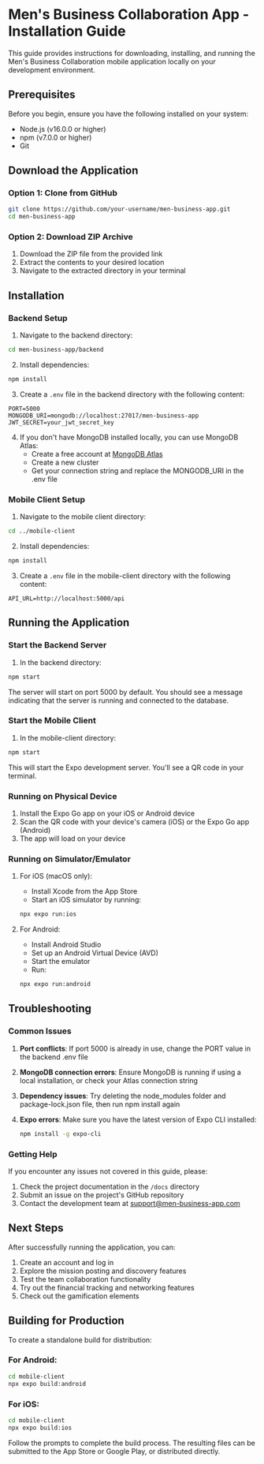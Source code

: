 # Men's Business Collaboration App - Installation Guide

This guide provides instructions for downloading, installing, and running the Men's Business Collaboration mobile application locally on your development environment.

## Prerequisites

Before you begin, ensure you have the following installed on your system:

- Node.js (v16.0.0 or higher)
- npm (v7.0.0 or higher)
- Git

## Download the Application

### Option 1: Clone from GitHub

```bash
git clone https://github.com/your-username/men-business-app.git
cd men-business-app
```

### Option 2: Download ZIP Archive

1. Download the ZIP file from the provided link
2. Extract the contents to your desired location
3. Navigate to the extracted directory in your terminal

## Installation

### Backend Setup

1. Navigate to the backend directory:
```bash
cd men-business-app/backend
```

2. Install dependencies:
```bash
npm install
```

3. Create a `.env` file in the backend directory with the following content:
```
PORT=5000
MONGODB_URI=mongodb://localhost:27017/men-business-app
JWT_SECRET=your_jwt_secret_key
```

4. If you don't have MongoDB installed locally, you can use MongoDB Atlas:
   - Create a free account at [MongoDB Atlas](https://www.mongodb.com/cloud/atlas)
   - Create a new cluster
   - Get your connection string and replace the MONGODB_URI in the .env file

### Mobile Client Setup

1. Navigate to the mobile client directory:
```bash
cd ../mobile-client
```

2. Install dependencies:
```bash
npm install
```

3. Create a `.env` file in the mobile-client directory with the following content:
```
API_URL=http://localhost:5000/api
```

## Running the Application

### Start the Backend Server

1. In the backend directory:
```bash
npm start
```

The server will start on port 5000 by default. You should see a message indicating that the server is running and connected to the database.

### Start the Mobile Client

1. In the mobile-client directory:
```bash
npm start
```

This will start the Expo development server. You'll see a QR code in your terminal.

### Running on Physical Device

1. Install the Expo Go app on your iOS or Android device
2. Scan the QR code with your device's camera (iOS) or the Expo Go app (Android)
3. The app will load on your device

### Running on Simulator/Emulator

1. For iOS (macOS only):
   - Install Xcode from the App Store
   - Start an iOS simulator by running:
   ```bash
   npx expo run:ios
   ```

2. For Android:
   - Install Android Studio
   - Set up an Android Virtual Device (AVD)
   - Start the emulator
   - Run:
   ```bash
   npx expo run:android
   ```

## Troubleshooting

### Common Issues

1. **Port conflicts**: If port 5000 is already in use, change the PORT value in the backend .env file

2. **MongoDB connection errors**: Ensure MongoDB is running if using a local installation, or check your Atlas connection string

3. **Dependency issues**: Try deleting the node_modules folder and package-lock.json file, then run npm install again

4. **Expo errors**: Make sure you have the latest version of Expo CLI installed:
   ```bash
   npm install -g expo-cli
   ```

### Getting Help

If you encounter any issues not covered in this guide, please:

1. Check the project documentation in the `/docs` directory
2. Submit an issue on the project's GitHub repository
3. Contact the development team at support@men-business-app.com

## Next Steps

After successfully running the application, you can:

1. Create an account and log in
2. Explore the mission posting and discovery features
3. Test the team collaboration functionality
4. Try out the financial tracking and networking features
5. Check out the gamification elements

## Building for Production

To create a standalone build for distribution:

### For Android:

```bash
cd mobile-client
npx expo build:android
```

### For iOS:

```bash
cd mobile-client
npx expo build:ios
```

Follow the prompts to complete the build process. The resulting files can be submitted to the App Store or Google Play, or distributed directly.
